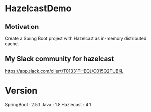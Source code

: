 # HazelcastDemo

## Motivation
Create a Spring Boot project with Hazelcast as in-memory distributed cache.

## My Slack community for hazelcast

https://app.slack.com/client/T01331THEQL/C015Q2TUBKL


# Version 
SpringBoot : 2.5.1
Java : 1.8
Hazlecast : 4.1


